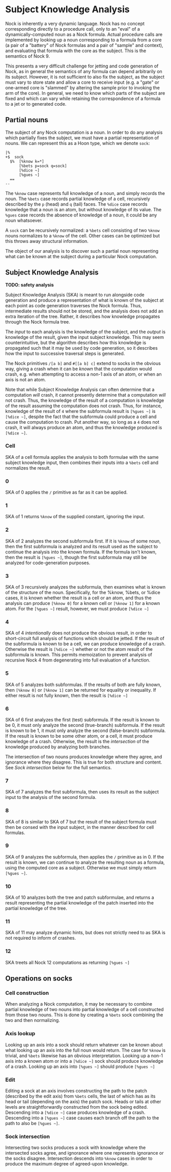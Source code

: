 # Subject Knowledge Analysis

Nock is inherently a very dynamic language.
Nock has no concept corresponding directly to a procedure call, only to an "eval" of a dynamically-computed noun as a Nock formula.
Actual procedure calls are implemented by looking up a noun corresponding to a formula from a core (a pair of a "battery" of Nock formulas and a pair of "sample" and context), and evaluating that formula with the core as the subject.
This is the semantics of Nock 9.

This presents a very difficult challenge for jetting and code generation of Nock, as in general the semantics of any formula can depend arbitrarily on its subject.
However, it is not sufficient to also fix the subject, as the subject must vary to store state and allow a core to receive input (e.g. a "gate" or one-armed core is "slammed" by altering the sample prior to invoking the arm of the core).
In general, we need to know which parts of the subject are fixed and which can vary while retaining the correspondence of a formula to a jet or to generated code.

## Partial nouns
The subject of any Nock computation is a noun.
In order to do any analysis which partially fixes the subject, we must have a partial representation of nouns.
We can represent this as a Hoon type, which we denote `sock`:

```
|%
+$  sock
  $%  [%know k=*]
      [%bets p=sock q=sock]
      [%dice ~]
      [%gues ~]
  ==
--
```

The `%know` case represents full knowledge of a noun, and simply records the noun.
The `%bets` case records partial knowledge of a cell, recursively described by the `p` (head) and `q` (tail) faces.
The `%dice` case records knowledge that a noun is an atom, but without knowledge of its value.
The `%gues` case records the absence of knowledge of a noun, it could be any noun whatsoever.

A `sock` can be recursively normalized: a `%bets` cell consisting of two `%know` nouns normalizes to a `%know` of the cell.
Other cases can be optimized but this throws away structural information.

The object of our analysis is to discover such a partial noun representing what can be known at the subject during a particular Nock computation.

## Subject Knowledge Analysis
**TODO: safety analysis**

Subject Knowledge Analysis (SKA) is meant to run alongside code generation and produce a representation of what is known of the subject at each point as code generation traverses the Nock formula.
Thus, intermediate results should not be stored, and the analysis does not add an extra iteration of the tree. Rather, it describes how knowledge propagates through the Nock formula tree.

The *input* to each analysis is the knowledge of the subject, and the *output* is knowledge of the result, given the input subject knowledge.
This may seem counterintuitive, but the algorithm describes how this knowledge is propagated such that it may be used by code generation, so it describes how the input to successive traversal steps is generated.

The Nock primitives `/[a b]` and `#[[a b] c]` extend to socks in the obvious way, giving a crash when it can be *known* that the computation would crash, e.g. when attempting to access a non-1 axis of an atom, or
when an axis is not an atom.

Note that while Subject Knowledge Analysis can often determine that a computation *will* crash, it cannot presently determine that a computation *will* not crash.
Thus, the knowledge of the result of a computation is knowledge of the result assuming the computation does not crash.
Thus, for instance, knowledge of the result of `4` where the subformula result is `[%gues ~]` is `[%dice ~]`, despite the fact that the subformula could produce a cell and cause the computation to crash.
Put another way, so long as a `4` does not crash, it will always produce an atom, and thus the knowledge produced is `[%dice ~]`.

### Cell
SKA of a cell formula applies the analysis to both formulae with the same subject knowledge input, then combines their inputs into a `%bets` cell and normalizes the result.

### 0
SKA of 0 applies the `/` primitive as far as it can be applied.

### 1
SKA of 1 returns `%know` of the supplied constant, ignoring the input.

### 2
SKA of 2 analyzes the second subformula first. If it is `%know` of some noun, then the first subformula is analyzed and its result used as the subject to continue the analysis into the known formula.
If the formula isn't known, then the result is `[%gues ~]`, though the first subformula may still be analyzed for code-generation purposes.

### 3
SKA of 3 recursively analyzes the subformula, then examines what is known of the structure of the noun. Specifically, for the %know, %bets, or %dice cases, it is known whether the result is a cell or an atom, and thus
the analysis can produce `[%know 0]` for a known cell or `[%know 1]` for a known atom. For the `[%gues ~]` result, however, we must produce `[%dice ~]`

### 4
SKA of 4 *intentionally* does not produce the obvious result, in order to short-circuit full analysis of functions which should be jetted.
If the result of the subformula is known to be a cell, we can produce knowledge of a crash.
Otherwise the result is `[%dice ~]` whether or not the atom result of the subformula is known.
This permits memoization to prevent analysis of recursive Nock 4 from degenerating into full evaluation of a function.

### 5
SKA of 5 analyzes both subformulas.
If the results of both are fully known, then `[%know 0]` or `[%know 1]` can be returned for equality or inequality.
If either result is not fully known, then the result is `[%dice ~]`

### 6
SKA of 6 first analyzes the first (test) subformula.
If the result is known to be 0, it must only analyze the second (true-branch) subformula.
If the result is known to be 1, it must only analyze the second (false-branch) subformula.
If the result is known to be some other atom, or a cell, it must produce knowledge of a crash.
Otherwise, the result is the _intersection_ of the knowledge produced by analyzing both branches.

The intersection of two nouns produces knowledge where they agree, and ignorance where they disagree.
This is true for both structure and content. See _Sock intersection_ below for the full semantics.

### 7
SKA of 7 analyzes the first subformula, then uses its result as the subject input to the analysis of the second formula.

### 8
SKA of 8 is similar to SKA of 7 but the result of the subject formula must then be consed with the input subject, in the manner described for cell formulas.

### 9
SKA of 9 analyzes the subformula, then applies the `/` primitive as in 0.
If the result is known, we can continue to analyze the resulting noun as a formula, using the computed core as a subject.
Otherwise we must simply return `[%gues ~]`.

### 10
SKA of 10 analyzes both the tree and patch subformulae, and returns a result representing the partial knowledge of the patch inserted into the partial knowledge of the tree.

### 11
SKA of 11 may analyze dynamic hints, but does not strictly need to as SKA is not required to inform of crashes.

### 12
SKA treets all Nock 12 computations as returning `[%gues ~]`

## Operations on socks

### Cell construction
When analyzing a Nock computation, it may be necessary to combine partial knowledge of two nouns into partial knowledge of a cell constructed from those two nouns.
This is done by creating a `%bets` sock combining the two and then normalizing.

### Axis lookup
Looking up an axis into a sock should return whatever can be known about what looking up an axis into the full noun would return.
The case for `%know` is trivial, and `%bets` likewise has an obvious interpretation.
Looking up a non-1 axis into a known atom or into a `[%dice ~]` sock should produce knowledge of a crash.
Looking up an axis into `[%gues ~]` should produce `[%gues ~]`

### Edit
Editing a sock at an axis involves constructing the path to the patch (described by the edit axis) from `%bets` cells, the last of which has as its head or tail (depending on the axis) the patch sock.
Heads or tails at other levels are straightforwardly constructed from the sock being edited.
Descending into a `[%dice ~]` case produces knowledge of a crash.
Descending into a `[%gues ~]` case causes each branch off the path to the path to  also be `[%gues ~]`.

### Sock intersection
Intersecting two socks produces a sock with knowledge where the intersected socks agree, and ignorance where one represents ignorance or the socks disagree.
Intersection descends into `%know` cases in order to produce the maximum degree of agreed-upon knowledge.

<!-- Auto-update: 2025-10-06T15:10:02.681174 -->
